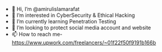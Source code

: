 - 👋 Hi, I’m @amirulislamarafat
- 👀 I’m interested in CyberSecurity & Ethical Hacking
- 🌱 I’m currently learning Penetration Testing
- 💞️ I’m looking to protect social media account and website
- 📫 How to reach me- https://www.upwork.com/freelancers/~01f22f50f9191b166b

<!---
amirulislamarafat/amirulislamarafat is a ✨ special ✨ repository because its `README.md` (this file) appears on your GitHub profile.
You can click the Preview link to take a look at your changes.
--->
